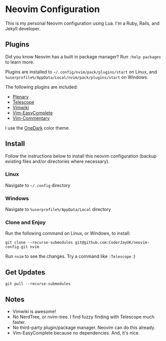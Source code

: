 # Neovim Configuration

This is my personal Neovim configuration using Lua. I'm a Ruby, Rails, and Jekyll developer.

## Plugins

Did you know Neovim has a built in package manager? Run `:help packages` to learn more. 

Plugins are installed to `~/.config/nvim/pack/plugins/start` on Linux, and `%userprofile%/AppData/Local/nvim/pack/plugins/start` on Windows.

The following plugins are included:

* [Plenary](https://github.com/nvim-lua/plenary.nvim)
* [Telescope](https://github.com/nvim-telescope/telescope.nvim)
* [Vimwiki](https://github.com/vimwiki/vimwiki)
* [Vim-EasyComplete]()
* [Vim-Commentary]()

I use the [OneDark](https://github.com/navarasu/onedark.nvim) color theme.

## Install

Follow the instructions below to install this neovim configuration (backup existing files and/or directories where necessary).

### Linux

Navigate to `~/.config` directory

### Windows

Navigate to `%userprofile%/AppData/Local` directory

### Clone and Enjoy

Run the following command on Linux, or Windows, to install:

    git clone --recurse-submodules git@github.com:CoderJayUK/neovim-config.git nvim

Run `nvim` to see the changes. Try a command like `:Telescope` :)

## Get Updates

    git pull --recurse-submodules

## Notes

* Vimwiki is awesome!
* No NerdTree, or nvim-tree. I find fuzzy finding with Telescope much faster.
* No third-party plugin/package manager. Neovim can do this already.
* Vim-EasyComplete because no dependencies. And, it's nice.
